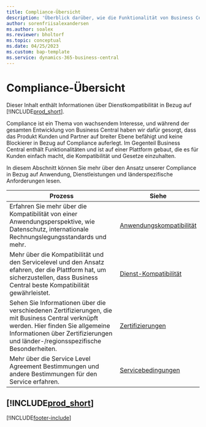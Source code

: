 ```yaml
---
title: Compliance-Übersicht
description: 'Überblick darüber, wie die Funktionalität von Business Central auf einer Plattform aufgebaut ist, die es den Debitoren leicht macht, Compliance und gesetzliche Vorschriften einzuhalten.'
author: sorenfriisalexandersen
ms.author: soalex
ms.reviewer: bholtorf
ms.topic: conceptual
ms.date: 04/25/2023
ms.custom: bap-template
ms.service: dynamics-365-business-central
---
```


# <a name="compliance-overview"></a>Compliance-Übersicht

Dieser Inhalt enthält Informationen über Dienstkompatibilität in Bezug auf [!INCLUDE[prod_short](../includes/prod_short.md)].  

Compliance ist ein Thema von wachsendem Interesse, und während der gesamten Entwicklung von Business Central haben wir dafür gesorgt, dass das Produkt Kunden und Partner auf breiter Ebene befähigt und keine Blockierer in Bezug auf Compliance auferlegt. Im Gegenteil Business Central enthält Funktionalitäten und ist auf einer Plattform gebaut, die es für Kunden einfach macht, die Kompatibilität und Gesetze einzuhalten.

In diesem Abschnitt können Sie mehr über den Ansatz unserer Compliance in Bezug auf Anwendung, Dienstleistungen und länderspezifische Anforderungen lesen.

|**Prozess**|**Siehe**|  
|------------|-------------|  
|Erfahren Sie mehr über die Kompatibilität von einer Anwendungsperspektive, wie Datenschutz, internationale Rechnungslegungsstandards und mehr.|[Anwendungskompatibilität](compliance-application-compliance.md)|  
|Mehr über die Kompatibilität und den Servicelevel und den Ansatz efahren, der die Plattform hat, um sicherzustellen, dass Business Central beste Kompatibilität gewährleistet.|[Dienst-Kompatibilität](compliance-service-compliance.md)|  
|Sehen Sie Informationen über die verschiedenen Zertifizierungen, die mit Business Central verknüpft werden. Hier finden Sie allgemeine Informationen über Zertifizierungen und länder-/regionsspezifische Besonderheiten.|[Zertifizierungen](compliance-certifications.md)|  
|Mehr über die Service Level Agreement Bestimmungen und andere Bestimmungen für den Service erfahren.|[Servicebedingungen](compliance-service-compliance.md#service-terms)|  

## [!INCLUDE[prod_short](../includes/free_trial_md.md)]  


[!INCLUDE[footer-include](../includes/footer-banner.md)]

